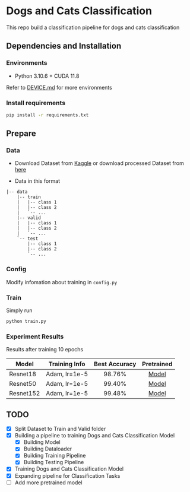 # Dogs and Cats Classification

This repo build a classification pipeline for dogs and cats classification

## Dependencies and Installation

### Environments

- Python 3.10.6 + CUDA 11.8

Refer to [DEVICE.md](./DEVICE.md) for more environments

### Install requirements

``` bash
pip install -r requirements.txt
```

## Prepare

### Data

- Download Dataset from [Kaggle](https://www.kaggle.com/c/dogs-vs-cats) or download processed Dataset from [here](https://drive.google.com/file/d/1hI2s-U7PwlQUFc8eHtBtl1_TCLtDliId/view?usp=share_link)

- Data in this format

``` files
|-- data
    |-- train
    |   |-- class 1
    |   |-- class 2
    |   `-- ...
    |-- valid
    |   |-- class 1
    |   |-- class 2
    |   `-- ...
    `-- test
        |-- class 1
        |-- class 2
        `-- ...
```

### Config

Modify infomation about training in `config.py`

### Train

Simply run 

``` bash
python train.py
```

### Experiment Results

Results after training 10 epochs

| Model       | Training Info | Best Accuracy | Pretrained              |
| ----------- |:-------------:| :-----------: | :---------------------: |
| Resnet18    | Adam, lr=1e-5 | 98.76%        | [Model](bit.ly/3UDT6jc) |
| Resnet50    | Adam, lr=1e-5 | 99.40%        | [Model](bit.ly/3PbUA39) |
| Resnet152   | Adam, lr=1e-5 | 99.48%        | [Model](bit.ly/3iHdoev) |


## TODO

- [x] Split Dataset to Train and Valid folder
- [x] Building a pipeline to training Dogs and Cats Classification Model
    - [x] Building Model
    - [x] Building Dataloader
    - [x] Building Training Pipeline
    - [x] Building Testing Pipeline
- [x] Training Dogs and Cats Classification Model
- [x] Expanding pipeline for Classification Tasks
- [ ] Add more pretrained model